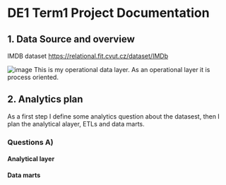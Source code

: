 # DE1 Term1 Project Documentation

## 1. Data Source and overview

IMDB dataset
https://relational.fit.cvut.cz/dataset/IMDb

![image](https://user-images.githubusercontent.com/57848147/138602045-21baa5ad-3551-45af-80a0-18d1ad4408ab.png)
This is my operational data layer. As an operational layer it is process oriented. 

## 2. Analytics plan

As a first step I define some analytics question about the datasest, then I plan the analytical alayer, ETLs and data marts.

### Questions A) 

#### Analytical layer

#### Data marts 
